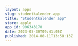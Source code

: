 ```yaml
---
layout: apps
slug: studentkalender-app
title: "Studentkalender app"
store: apple
app_id: 906343170
date: 2023-05-30T09:41:05Z
published: 2014-08-11T13:58:13Z
---
```

